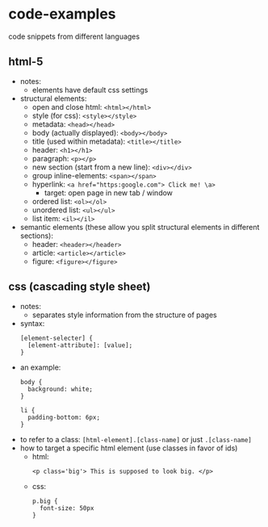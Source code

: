# code-examples
code snippets from different languages

## html-5
- notes:
  - elements have default css settings
- structural elements:
  - open and close html: `<html></html>`
  - style (for css): `<style></style>`
  - metadata: `<head></head>`
  - body (actually displayed): `<body></body>`
  - title (used within metadata): `<title></title>`
  - header: `<h1></h1>`
  - paragraph: `<p></p>`
  - new section (start from a new line): `<div></div>`
  - group inline-elements: `<span></span>`
  - hyperlink: `<a href="https:google.com"> Click me! \a>`
    - target: open page in new tab / window
  - ordered list: `<ol></ol>`
  - unordered list: `<ul></ul>`
  - list item: `<il></il>`
- semantic elements (these allow you split structural elements in different sections):
  - header: `<header></header>`
  - article: `<article></article>`
  - figure: `<figure></figure>`

## css (cascading style sheet)

- notes:
  - separates style information from the structure of pages
- syntax:
  ```{css}
  [element-selecter] {
    [element-attribute]: [value];
  }
  ```
- an example:
  ```{css}
  body {
    background: white;
  }

  li {
    padding-bottom: 6px;
  }
  ```
- to refer to a class: `[html-element].[class-name]` or just `.[class-name]`
- how to target a specific html element (use classes in favor of ids)
  - html:
    ```{html}
    <p class='big'> This is supposed to look big. </p>
    ```
  - css:
    ```{css}
    p.big {
      font-size: 50px
    }
    ```
























